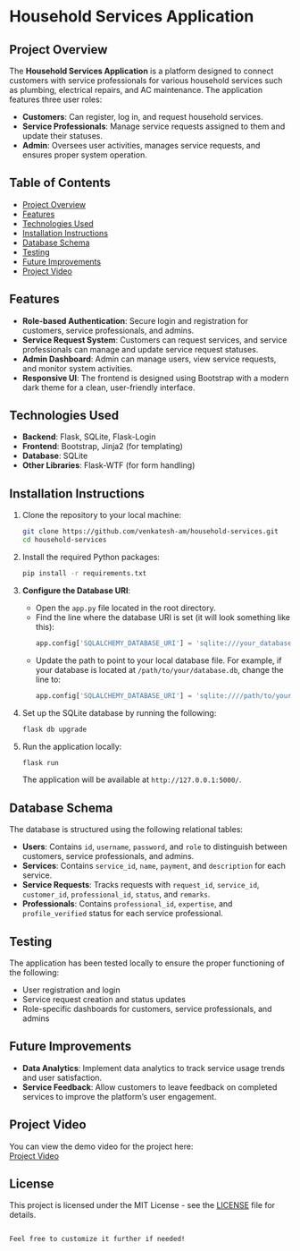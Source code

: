 # Household Services Application

## Project Overview

The **Household Services Application** is a platform designed to connect customers with service professionals for various household services such as plumbing, electrical repairs, and AC maintenance. The application features three user roles:

- **Customers**: Can register, log in, and request household services.
- **Service Professionals**: Manage service requests assigned to them and update their statuses.
- **Admin**: Oversees user activities, manages service requests, and ensures proper system operation.

## Table of Contents

- [Project Overview](#project-overview)
- [Features](#features)
- [Technologies Used](#technologies-used)
- [Installation Instructions](#installation-instructions)
- [Database Schema](#database-schema)
- [Testing](#testing)
- [Future Improvements](#future-improvements)
- [Project Video](#project-video)

## Features

- **Role-based Authentication**: Secure login and registration for customers, service professionals, and admins.
- **Service Request System**: Customers can request services, and service professionals can manage and update service request statuses.
- **Admin Dashboard**: Admin can manage users, view service requests, and monitor system activities.
- **Responsive UI**: The frontend is designed using Bootstrap with a modern dark theme for a clean, user-friendly interface.

## Technologies Used

- **Backend**: Flask, SQLite, Flask-Login
- **Frontend**: Bootstrap, Jinja2 (for templating)
- **Database**: SQLite
- **Other Libraries**: Flask-WTF (for form handling)

## Installation Instructions

1. Clone the repository to your local machine:

   ```bash
   git clone https://github.com/venkatesh-am/household-services.git
   cd household-services
   ```

2. Install the required Python packages:

   ```bash
   pip install -r requirements.txt
   ```

3. **Configure the Database URI**:
   - Open the `app.py` file located in the root directory.
   - Find the line where the database URI is set (it will look something like this):
     ```python
     app.config['SQLALCHEMY_DATABASE_URI'] = 'sqlite:///your_database.db'
     ```
   - Update the path to point to your local database file. For example, if your database is located at `/path/to/your/database.db`, change the line to:
     ```python
     app.config['SQLALCHEMY_DATABASE_URI'] = 'sqlite:////path/to/your/database.db'
     ```

4. Set up the SQLite database by running the following:

   ```bash
   flask db upgrade
   ```

5. Run the application locally:

   ```bash
   flask run
   ```

   The application will be available at `http://127.0.0.1:5000/`.

## Database Schema

The database is structured using the following relational tables:

- **Users**: Contains `id`, `username`, `password`, and `role` to distinguish between customers, service professionals, and admins.
- **Services**: Contains `service_id`, `name`, `payment`, and `description` for each service.
- **Service Requests**: Tracks requests with `request_id`, `service_id`, `customer_id`, `professional_id`, `status`, and `remarks`.
- **Professionals**: Contains `professional_id`, `expertise`, and `profile_verified` status for each service professional.

## Testing

The application has been tested locally to ensure the proper functioning of the following:

- User registration and login
- Service request creation and status updates
- Role-specific dashboards for customers, service professionals, and admins

## Future Improvements

- **Data Analytics**: Implement data analytics to track service usage trends and user satisfaction.
- **Service Feedback**: Allow customers to leave feedback on completed services to improve the platform’s user engagement.

## Project Video

You can view the demo video for the project here:  
[Project Video](https://drive.google.com/file/d/18Q6SNa8OYoORR17uXiMwDLwbtU3OMwE1/view?usp=sharing)

## License

This project is licensed under the MIT License - see the [LICENSE](LICENSE) file for details.
```

Feel free to customize it further if needed!
